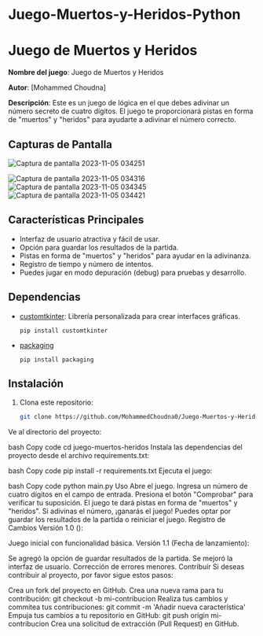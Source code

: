 # Juego-Muertos-y-Heridos-Python
# Juego de Muertos y Heridos

**Nombre del juego**: Juego de Muertos y Heridos

**Autor**: [Mohammed Choudna]

**Descripción**: Este es un juego de lógica en el que debes adivinar un número secreto de cuatro dígitos. El juego te proporcionará pistas en forma de "muertos" y "heridos" para ayudarte a adivinar el número correcto.

## Capturas de Pantalla

![Captura de pantalla 2023-11-05 034251](https://github.com/MohammedChoudna0/Juego-Muertos-y-Heridos-Python-/assets/117014262/de1b3d19-3aa0-4ecd-b8f2-3321e189bc82)

![Captura de pantalla 2023-11-05 034316](https://github.com/MohammedChoudna0/Juego-Muertos-y-Heridos-Python-/assets/117014262/ebaec8ce-42f7-4098-8e51-0b42b25c003b)
![Captura de pantalla 2023-11-05 034345](https://github.com/MohammedChoudna0/Juego-Muertos-y-Heridos-Python-/assets/117014262/b1d252b5-f888-41ed-83df-900cf8b7cc31)
![Captura de pantalla 2023-11-05 034421](https://github.com/MohammedChoudna0/Juego-Muertos-y-Heridos-Python-/assets/117014262/dbab97c1-9e1c-4f9e-83a2-ca8eab297cfb)

## Características Principales

- Interfaz de usuario atractiva y fácil de usar.
- Opción para guardar los resultados de la partida.
- Pistas en forma de "muertos" y "heridos" para ayudar en la adivinanza.
- Registro de tiempo y número de intentos.
- Puedes jugar en modo depuración (debug) para pruebas y desarrollo.

## Dependencias

- [customtkinter](https://customtkinter.tomschimansky.com/): Librería personalizada para crear interfaces gráficas.

      pip install customtkinter
  
- [packaging](https://pypi.org/project/packaging/)

      pip install packaging

## Instalación

1. Clona este repositorio:

   ```bash
   git clone https://github.com/MohammedChoudna0/Juego-Muertos-y-Heridos-Python-.git
Ve al directorio del proyecto:

bash
Copy code
cd juego-muertos-heridos
Instala las dependencias del proyecto desde el archivo requirements.txt:

bash
Copy code
pip install -r requirements.txt
Ejecuta el juego:

bash
Copy code
python main.py
Uso
Abre el juego.
Ingresa un número de cuatro dígitos en el campo de entrada.
Presiona el botón "Comprobar" para verificar tu suposición.
El juego te dará pistas en forma de "muertos" y "heridos".
Si adivinas el número, ¡ganarás el juego!
Puedes optar por guardar los resultados de la partida o reiniciar el juego.
Registro de Cambios
Versión 1.0 ():

Juego inicial con funcionalidad básica.
Versión 1.1 (Fecha de lanzamiento):

Se agregó la opción de guardar resultados de la partida.
Se mejoró la interfaz de usuario.
Corrección de errores menores.
Contribuir
Si deseas contribuir al proyecto, por favor sigue estos pasos:

Crea un fork del proyecto en GitHub.
Crea una nueva rama para tu contribución: git checkout -b mi-contribucion
Realiza tus cambios y commitea tus contribuciones: git commit -m 'Añadir nueva característica'
Empuja tus cambios a tu repositorio en GitHub: git push origin mi-contribucion
Crea una solicitud de extracción (Pull Request) en GitHub.
